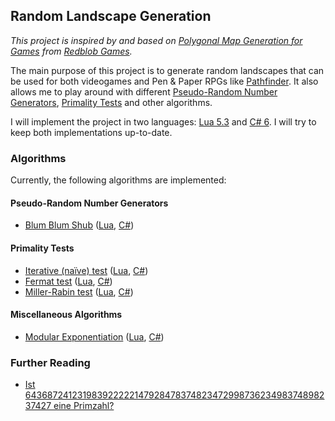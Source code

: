 ## Random Landscape Generation

*This project is inspired by and based on [Polygonal Map Generation for Games](http://www-cs-students.stanford.edu/~amitp/game-programming/polygon-map-generation/) from [Redblob Games](http://www.redblobgames.com/).*

The main purpose of this project is to generate random landscapes that can be used for both videogames and Pen & Paper RPGs like [Pathfinder](http://paizo.com/pathfinderRPG). It also allows me to play around with different [Pseudo-Random Number Generators](https://en.wikipedia.org/wiki/Pseudorandom_number_generator), [Primality Tests](https://en.wikipedia.org/wiki/Primality_test) and other algorithms.

I will implement the project in two languages: [Lua 5.3](http://lua.org/) and [C# 6](https://msdn.microsoft.com/en-us/library/kx37x362.aspx). I will try to keep both implementations up-to-date.

### Algorithms

Currently, the following algorithms are implemented:

#### Pseudo-Random Number Generators

* [Blum Blum Shub](https://en.wikipedia.org/wiki/Blum_Blum_Shub) ([Lua](Lua/blumblumshub.lua), [C#](CSharp/RandomNumberGeneration/BlumBlumShub/BlumBlumShub.cs))

#### Primality Tests

* [Iterative (naïve) test](https://en.wikipedia.org/wiki/Primality_test#Simple_methods) ([Lua](Lua/utils/primality/iterativePrimalityTest.lua), [C#](CSharp/RandomNumberGeneration/BlumBlumShub/Utils/Primality/IterativePrimalityTest.cs))
* [Fermat test](https://en.wikipedia.org/wiki/Fermat_primality_test) ([Lua](Lua/utils/primality/fermatPrimalityTest.lua), [C#](CSharp/RandomNumberGeneration/BlumBlumShub/Utils/Primality/FermatPrimalityTest.cs))
* [Miller-Rabin test](https://en.wikipedia.org/wiki/Miller%E2%80%93Rabin_primality_test) ([Lua](Lua/utils/primality/millerRabinPrimalityTest.lua), [C#](CSharp/RandomNumberGeneration/BlumBlumShub/Utils/Primality/MillerRabinPrimalityTest.cs))

#### Miscellaneous Algorithms

* [Modular Exponentiation](https://en.wikipedia.org/wiki/Modular_exponentiation) ([Lua](Lua/utils/mathUtil.lua#L7), [C#](CSharp/RandomNumberGeneration/BlumBlumShub/Utils/MathUtil.cs#L3))

### Further Reading

* [Ist 64368724123198392222214792847837482347299873623498374898237427 eine Primzahl?](http://activevb.de/rubriken/kolumne/kol_33/primzahltest.html)